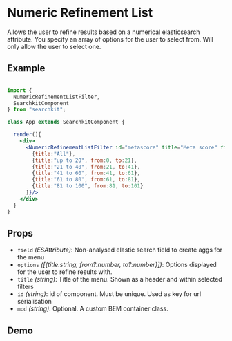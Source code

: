 # Numeric Refinement List
Allows the user to refine results based on a numerical elasticsearch attribute. You specify an array of options for the user to select from. Will only allow the user to select one.

## Example

```jsx

import {
  NumericRefinementListFilter,
  SearchkitComponent
} from "searchkit";

class App extends SearchkitComponent {

  render(){
    <div>
      <NumericRefinementListFilter id="metascore" title="Meta score" field="metaScore" options={[
        {title:"All"},
        {title:"up to 20", from:0, to:21},
        {title:"21 to 40", from:21, to:41},
        {title:"41 to 60", from:41, to:61},
        {title:"61 to 80", from:61, to:81},
        {title:"81 to 100", from:81, to:101}
      ]}/>
    </div>
  }
}
```
## Props
- `field` *(ESAttribute)*: Non-analysed elastic search field to create aggs for the menu
- `options` *([{title:string, from?:number, to?:number}])*: Options displayed for the user to refine results with.
- `title` *(string)*: Title of the menu. Shown as a header and within selected filters
- `id` *(string)*: id of component. Must be unique. Used as key for url serialisation
- `mod` *(string)*: Optional. A custom BEM container class.

## Demo
[](codepen://searchkit/bEgERB?height=800&theme=0)
